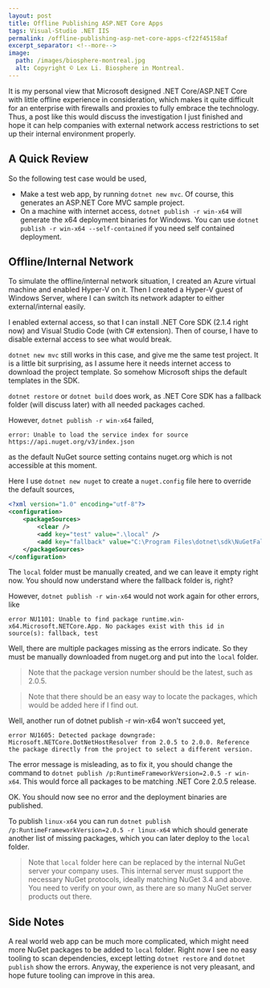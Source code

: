 ```yaml
---
layout: post
title: Offline Publishing ASP.NET Core Apps
tags: Visual-Studio .NET IIS
permalink: /offline-publishing-asp-net-core-apps-cf22f45158af
excerpt_separator: <!--more-->
image:
  path: /images/biosphere-montreal.jpg
  alt: Copyright © Lex Li. Biosphere in Montreal.
---
```


It is my personal view that Microsoft designed .NET Core/ASP.NET Core with little offline experience in consideration, which makes it quite difficult for an enterprise with firewalls and proxies to fully embrace the technology. Thus, a post like this would discuss the investigation I just finished and hope it can help companies with external network access restrictions to set up their internal environment properly.
<!--more-->

## A Quick Review

So the following test case would be used,

* Make a test web app, by running `dotnet new mvc`. Of course, this generates an ASP.NET Core MVC sample project.
* On a machine with internet access, `dotnet publish -r win-x64` will generate the x64 deployment binaries for Windows. You can use `dotnet publish -r win-x64 --self-contained` if you need self contained deployment.

## Offline/Internal Network

To simulate the offline/internal network situation, I created an Azure virtual machine and enabled Hyper-V on it. Then I created a Hyper-V guest of Windows Server, where I can switch its network adapter to either external/internal easily.

I enabled external access, so that I can install .NET Core SDK (2.1.4 right now) and Visual Studio Code (with C# extension). Then of course, I have to disable external access to see what would break.

`dotnet new mvc` still works in this case, and give me the same test project. It is a little bit surprising, as I assume here it needs internet access to download the project template. So somehow Microsoft ships the default templates in the SDK.

`dotnet restore` or `dotnet build` does work, as .NET Core SDK has a fallback folder (will discuss later) with all needed packages cached.

However, `dotnet publish -r win-x64` failed,

``` text
error: Unable to load the service index for source https://api.nuget.org/v3/index.json
```

as the default NuGet source setting contains nuget.org which is not accessible at this moment.

Here I use `dotnet new nuget` to create a `nuget.config` file here to override the default sources,

``` xml
<?xml version="1.0" encoding="utf-8"?>
<configuration>
    <packageSources>
        <clear />
        <add key="test" value=".\local" />
        <add key="fallback" value="C:\Program Files\dotnet\sdk\NuGetFallbackFolder" />
    </packageSources>
</configuration>
```

The `local` folder must be manually created, and we can leave it empty right now. You should now understand where the fallback folder is, right?

However, `dotnet publish -r win-x64` would not work again for other errors, like

``` text
error NU1101: Unable to find package runtime.win-x64.Microsoft.NETCore.App. No packages exist with this id in source(s): fallback, test
```

Well, there are multiple packages missing as the errors indicate. So they must be manually downloaded from nuget.org and put into the `local` folder.

> Note that the package version number should be the latest, such as 2.0.5.

> Note that there should be an easy way to locate the packages, which would be added here if I find out.

Well, another run of dotnet publish -r win-x64 won't succeed yet,

``` text
error NU1605: Detected package downgrade: Microsoft.NETCore.DotNetHostResolver from 2.0.5 to 2.0.0. Reference the package directly from the project to select a different version.
```

The error message is misleading, as to fix it, you should change the command to `dotnet publish /p:RuntimeFrameworkVersion=2.0.5 -r win-x64`. This would force all packages to be matching .NET Core 2.0.5 release.

OK. You should now see no error and the deployment binaries are published.

To publish `linux-x64` you can run `dotnet publish /p:RuntimeFrameworkVersion=2.0.5 -r linux-x64` which should generate another list of missing packages, which you can later deploy to the `local` folder.

> Note that `local` folder here can be replaced by the internal NuGet server your company uses. This internal server must support the necessary NuGet protocols, ideally matching NuGet 3.4 and above. You need to verify on your own, as there are so many NuGet server products out there.

## Side Notes

A real world web app can be much more complicated, which might need more NuGet packages to be added to `local` folder. Right now I see no easy tooling to scan dependencies, except letting `dotnet restore` and `dotnet publish` show the errors. Anyway, the experience is not very pleasant, and hope future tooling can improve in this area.

